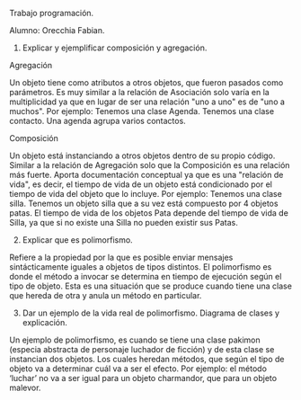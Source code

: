 Trabajo programación.



Alumno: Orecchia Fabian.


1. Explicar y ejemplificar composición y agregación.

Agregación

Un objeto tiene como atributos a otros objetos, que fueron pasados como parámetros.
Es muy similar a la relación de Asociación solo varía en la multiplicidad ya que en lugar de ser una relación "uno a uno" es de "uno a muchos".
Por ejemplo: 
Tenemos una clase Agenda.
Tenemos una clase contacto.
Una agenda agrupa varios contactos.

Composición

Un objeto está instanciando a otros objetos dentro de su propio código.
Similar a la relación de Agregación solo que la Composición es una relación más fuerte. Aporta documentación conceptual ya que es una "relación de vida", es decir, el tiempo de vida de un objeto está condicionado por el tiempo de vida del objeto que lo incluye.
Por ejemplo:
Tenemos una clase silla.
Tenemos un objeto silla que a su vez está compuesto por 4 objetos patas.
El tiempo de vida de los objetos Pata depende del tiempo de vida de Silla, ya que si no existe una Silla no pueden existir sus Patas.



2. Explicar que es polimorfismo.

Refiere a la propiedad por la que es posible enviar mensajes sintácticamente iguales a objetos de tipos distintos.
 El polimorfismo es donde el método a invocar se determina en tiempo de ejecución según el tipo de objeto. Esta es una situación que se produce cuando tiene una clase que hereda de otra y anula un método en particular.

3. Dar un ejemplo de la vida real de polimorfismo. Diagrama de clases y explicación.

Un ejemplo de polimorfismo, es cuando se tiene una clase pakimon (especia abstracta de personaje luchador de ficción) y de esta clase se instancian dos objetos. Los cuales heredan métodos, que según el tipo de objeto va a determinar cuál va a ser el efecto.
Por ejemplo: el método ‘luchar’ no va a ser igual para un objeto charmandor, que para un objeto malevor.
